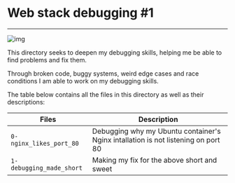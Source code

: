 # Web stack debugging #1

-------------------

![img](https://s3.amazonaws.com/intranet-projects-files/holbertonschool-sysadmin_devops/271/B4eeypV.jpg)


This directory seeks to deepen my debugging skills, helping me be able to find problems and fix them.

Through broken code, buggy systems, weird edge cases and race conditions I am able to work on my debugging skills.

The table below contains all the files in this directory as well as their descriptions:

| **Files** | **Description** |
| -------- | --------- |
| `0-nginx_likes_port_80` | Debugging why my Ubuntu container's Nginx intallation is not listening on port 80 |
| `1-debugging_made_short` | Making my fix for the above short and sweet |
